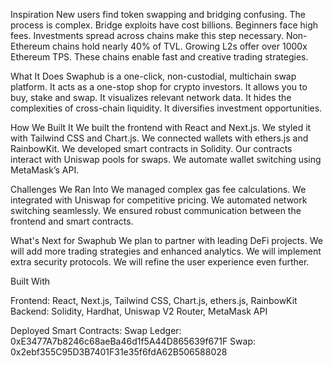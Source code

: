 Inspiration
New users find token swapping and bridging confusing. The process is complex. Bridge exploits have cost billions. Beginners face high fees. Investments spread across chains make this step necessary. Non-Ethereum chains hold nearly 40% of TVL. Growing L2s offer over 1000x Ethereum TPS. These chains enable fast and creative trading strategies.

What It Does
Swaphub is a one-click, non-custodial, multichain swap platform. It acts as a one-stop shop for crypto investors. It allows you to buy, stake and swap. It visualizes relevant network data. It hides the complexities of cross-chain liquidity. It diversifies investment opportunities.

How We Built It
We built the frontend with React and Next.js. We styled it with Tailwind CSS and Chart.js. We connected wallets with ethers.js and RainbowKit. We developed smart contracts in Solidity. Our contracts interact with Uniswap pools for swaps. We automate wallet switching using MetaMask’s API.

Challenges We Ran Into
We managed complex gas fee calculations. We integrated with Uniswap for competitive pricing. We automated network switching seamlessly. We ensured robust communication between the frontend and smart contracts.

What's Next for Swaphub
We plan to partner with leading DeFi projects. We will add more trading strategies and enhanced analytics. We will implement extra security protocols. We will refine the user experience even further.

Built With

Frontend: React, Next.js, Tailwind CSS, Chart.js, ethers.js, RainbowKit
Backend: Solidity, Hardhat, Uniswap V2 Router, MetaMask API

Deployed Smart Contracts:
Swap Ledger: 0xE3477A7b8246c68aeBa46d1f5A44D865639f671F
Swap: 0x2ebf355C95D3B7401F31e35f6fdA62B506588028
